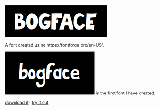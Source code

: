 !["BOGFACE"](images/bogface_caps.png)

A font created using <https://fontforge.org/en-US/>.

!["bogface"](images/bogface_lower.png) is the first font I have created.

[download it](./build/) · [try it out](https://alifeee.co.uk/fonts)
